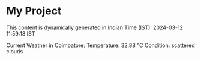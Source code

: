 # My Project

This content is dynamically generated in Indian Time (IST): 2024-03-12 11:59:18 IST


Current Weather in Coimbatore:
Temperature: 32.88 °C
Condition: scattered clouds
